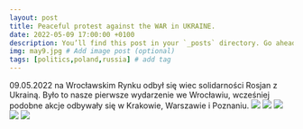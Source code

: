 ```yaml
---
layout: post
title: Peaceful protest against the WAR in UKRAINE.
date: 2022-05-09 17:00:00 +0100
description: You’ll find this post in your `_posts` directory. Go ahead and edit it and re-build the site to see your changes. # Add post description (optional)
img: may9.jpg # Add image post (optional)
tags: [politics,poland,russia] # add tag
---
```

09.05.2022 na Wrocławskim Rynku odbył się wiec solidarności Rosjan z Ukrainą. Było to nasze pierwsze wydarzenie we Wrocławiu, wcześniej podobne akcje odbywały się w Krakowie, Warszawie i Poznaniu. 
![](https://iili.io/HRUmh11.md.jpg)
![](https://iili.io/HRUyPOG.md.jpg)
![](https://iili.io/HRg3AlV.md.jpg)
![](https://iili.io/HRg3Dqx.md.jpg)
![](https://iili.io/HRgKnGj.md.jpg)